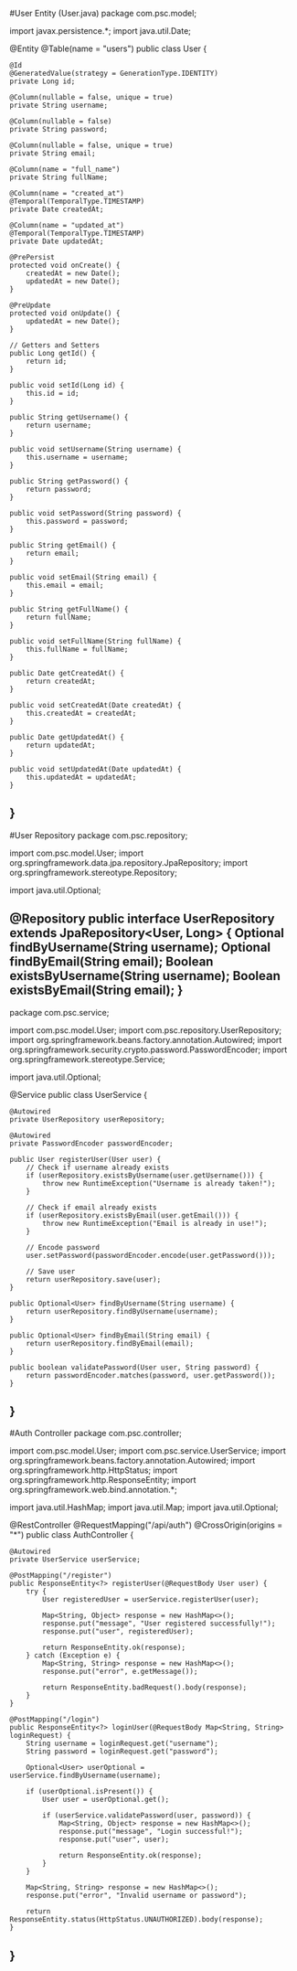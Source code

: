 #User Entity (User.java)
 package com.psc.model;

import javax.persistence.*;
import java.util.Date;

@Entity
@Table(name = "users")
public class User {
    
    @Id
    @GeneratedValue(strategy = GenerationType.IDENTITY)
    private Long id;
    
    @Column(nullable = false, unique = true)
    private String username;
    
    @Column(nullable = false)
    private String password;
    
    @Column(nullable = false, unique = true)
    private String email;
    
    @Column(name = "full_name")
    private String fullName;
    
    @Column(name = "created_at")
    @Temporal(TemporalType.TIMESTAMP)
    private Date createdAt;
    
    @Column(name = "updated_at")
    @Temporal(TemporalType.TIMESTAMP)
    private Date updatedAt;
    
    @PrePersist
    protected void onCreate() {
        createdAt = new Date();
        updatedAt = new Date();
    }
    
    @PreUpdate
    protected void onUpdate() {
        updatedAt = new Date();
    }
    
    // Getters and Setters
    public Long getId() {
        return id;
    }
    
    public void setId(Long id) {
        this.id = id;
    }
    
    public String getUsername() {
        return username;
    }
    
    public void setUsername(String username) {
        this.username = username;
    }
    
    public String getPassword() {
        return password;
    }
    
    public void setPassword(String password) {
        this.password = password;
    }
    
    public String getEmail() {
        return email;
    }
    
    public void setEmail(String email) {
        this.email = email;
    }
    
    public String getFullName() {
        return fullName;
    }
    
    public void setFullName(String fullName) {
        this.fullName = fullName;
    }
    
    public Date getCreatedAt() {
        return createdAt;
    }
    
    public void setCreatedAt(Date createdAt) {
        this.createdAt = createdAt;
    }
    
    public Date getUpdatedAt() {
        return updatedAt;
    }
    
    public void setUpdatedAt(Date updatedAt) {
        this.updatedAt = updatedAt;
    }
}
----------------------------------------------------------------------------------------------------------------------------------------------------------------------
#User Repository
package com.psc.repository;

import com.psc.model.User;
import org.springframework.data.jpa.repository.JpaRepository;
import org.springframework.stereotype.Repository;

import java.util.Optional;

@Repository
public interface UserRepository extends JpaRepository<User, Long> {
    Optional<User> findByUsername(String username);
    Optional<User> findByEmail(String email);
    Boolean existsByUsername(String username);
    Boolean existsByEmail(String email);
}
---------------------------------------------------------------------------
package com.psc.service;

import com.psc.model.User;
import com.psc.repository.UserRepository;
import org.springframework.beans.factory.annotation.Autowired;
import org.springframework.security.crypto.password.PasswordEncoder;
import org.springframework.stereotype.Service;

import java.util.Optional;

@Service
public class UserService {
    
    @Autowired
    private UserRepository userRepository;
    
    @Autowired
    private PasswordEncoder passwordEncoder;
    
    public User registerUser(User user) {
        // Check if username already exists
        if (userRepository.existsByUsername(user.getUsername())) {
            throw new RuntimeException("Username is already taken!");
        }
        
        // Check if email already exists
        if (userRepository.existsByEmail(user.getEmail())) {
            throw new RuntimeException("Email is already in use!");
        }
        
        // Encode password
        user.setPassword(passwordEncoder.encode(user.getPassword()));
        
        // Save user
        return userRepository.save(user);
    }
    
    public Optional<User> findByUsername(String username) {
        return userRepository.findByUsername(username);
    }
    
    public Optional<User> findByEmail(String email) {
        return userRepository.findByEmail(email);
    }
    
    public boolean validatePassword(User user, String password) {
        return passwordEncoder.matches(password, user.getPassword());
    }
}
-------------------------------------------------------------------------------------------------------------------------------
#Auth Controller
package com.psc.controller;

import com.psc.model.User;
import com.psc.service.UserService;
import org.springframework.beans.factory.annotation.Autowired;
import org.springframework.http.HttpStatus;
import org.springframework.http.ResponseEntity;
import org.springframework.web.bind.annotation.*;

import java.util.HashMap;
import java.util.Map;
import java.util.Optional;

@RestController
@RequestMapping("/api/auth")
@CrossOrigin(origins = "*")
public class AuthController {
    
    @Autowired
    private UserService userService;
    
    @PostMapping("/register")
    public ResponseEntity<?> registerUser(@RequestBody User user) {
        try {
            User registeredUser = userService.registerUser(user);
            
            Map<String, Object> response = new HashMap<>();
            response.put("message", "User registered successfully!");
            response.put("user", registeredUser);
            
            return ResponseEntity.ok(response);
        } catch (Exception e) {
            Map<String, String> response = new HashMap<>();
            response.put("error", e.getMessage());
            
            return ResponseEntity.badRequest().body(response);
        }
    }
    
    @PostMapping("/login")
    public ResponseEntity<?> loginUser(@RequestBody Map<String, String> loginRequest) {
        String username = loginRequest.get("username");
        String password = loginRequest.get("password");
        
        Optional<User> userOptional = userService.findByUsername(username);
        
        if (userOptional.isPresent()) {
            User user = userOptional.get();
            
            if (userService.validatePassword(user, password)) {
                Map<String, Object> response = new HashMap<>();
                response.put("message", "Login successful!");
                response.put("user", user);
                
                return ResponseEntity.ok(response);
            }
        }
        
        Map<String, String> response = new HashMap<>();
        response.put("error", "Invalid username or password");
        
        return ResponseEntity.status(HttpStatus.UNAUTHORIZED).body(response);
    }
}
----------------------------------------------------------------------------------------------------
